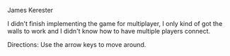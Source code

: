 James Kerester

I didn't finish implementing the game for multiplayer, I only kind of got the walls to work and I didn't know how to have multiple players connect.

Directions: Use the arrow keys to move around.
